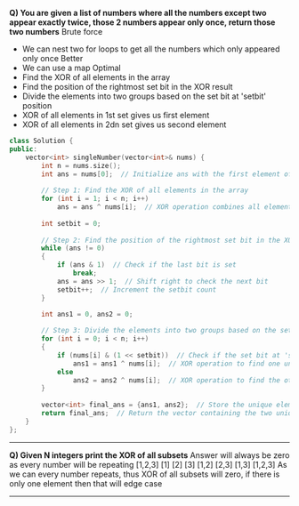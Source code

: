 **Q) You are given a list of numbers where all the numbers except two appear exactly twice, those 2 numbers appear only once, return those two numbers**
Brute force
- We can nest two for loops to get all the numbers which only appeared only once
Better
- We can use a map
Optimal
- Find the XOR of all elements in the array
- Find the position of the rightmost set bit in the XOR result
- Divide the elements into two groups based on the set bit at 'setbit' position
- XOR of all elements in 1st set gives us first element
- XOR of all elements in 2dn set gives us second element
```cpp
class Solution {
public:
    vector<int> singleNumber(vector<int>& nums) {
        int n = nums.size();
        int ans = nums[0];  // Initialize ans with the first element of the array
        
        // Step 1: Find the XOR of all elements in the array
        for (int i = 1; i < n; i++)
            ans = ans ^ nums[i];  // XOR operation combines all elements
        
        int setbit = 0;
        
        // Step 2: Find the position of the rightmost set bit in the XOR result
        while (ans != 0)
        {
            if (ans & 1)  // Check if the last bit is set
                break;
            ans = ans >> 1;  // Shift right to check the next bit
            setbit++;  // Increment the setbit count
        }

        int ans1 = 0, ans2 = 0;
        
        // Step 3: Divide the elements into two groups based on the set bit at 'setbit' position
        for (int i = 0; i < n; i++)
        {
            if (nums[i] & (1 << setbit))  // Check if the set bit at 'setbit' position is 1
                ans1 = ans1 ^ nums[i];  // XOR operation to find one unique element
            else
                ans2 = ans2 ^ nums[i];  // XOR operation to find the other unique element
        }
  
        vector<int> final_ans = {ans1, ans2};  // Store the unique elements in a vector
        return final_ans;  // Return the vector containing the two unique elements
    }
};

```

<hr>

**Q) Given N integers print the XOR of all subsets**
Answer will always be zero as every number will be repeating
[1,2,3] 
	[1]
	[2]
	[3]
	[1,2]
	[2,3]
	[1,3]
	[1,2,3]
As we can every number repeats, thus XOR of all subsets will zero, if there is only one element then that will edge case

<hr>

